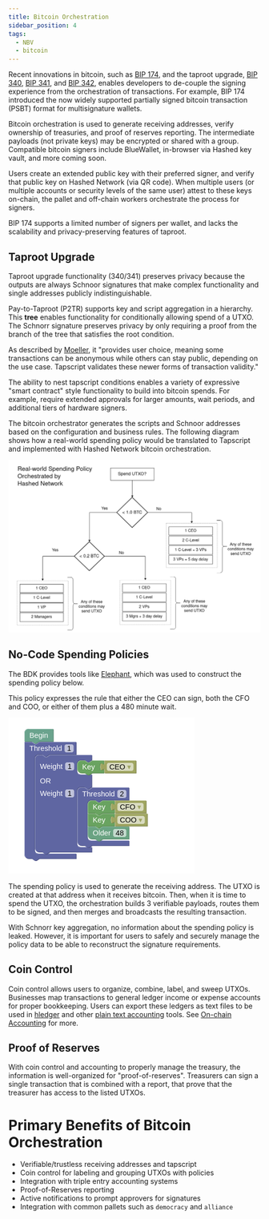 ```yaml
---
title: Bitcoin Orchestration
sidebar_position: 4
tags:
  - NBV
  - bitcoin
---
```


<head>
  <title>Hashed Network Bitcoin Orchestration</title>
  <meta charSet="utf-8" />
  <meta property="og:image" content="https://docs.hashed.network/img/taproot-example.png" />
  <meta property="og:description" content="The bitcoin orchestrator generates the scripts and Schnoor addresses based on the configuration and business rules. The following diagram shows how a real-world spending policy would be translated to Tapscript and implemented with Hashed Network bitcoin orchestration." />
  <meta property="og:title" content="Hashed Network Bitcoin Orchestration" />
  <meta property="og:url" content="https://docs.hashed.network/docs/nbv" />
</head>

Recent innovations in bitcoin, such as [BIP 174](https://en.bitcoin.it/wiki/BIP_0174), and the taproot upgrade, [BIP 340](https://en.bitcoin.it/wiki/BIP_0340), [BIP 341](https://en.bitcoin.it/wiki/BIP_0341), and [BIP 342](https://en.bitcoin.it/wiki/BIP_0342), enables developers to de-couple the signing experience from the orchestration of transactions. For example, BIP 174 introduced the now widely supported partially signed bitcoin transaction (PSBT) format for multisignature wallets. 

Bitcoin orchestration is used to generate receiving addresses, verify ownership of treasuries, and proof of reserves reporting. The intermediate payloads (not private keys) may be encrypted or shared with a group. Compatible bitcoin signers include BlueWallet, in-browser via Hashed key vault, and more coming soon.

Users create an extended public key with their preferred signer, and verify that public key on Hashed Network (via QR code). When multiple users (or multiple accounts or security levels of the same user) attest to these keys on-chain, the pallet and off-chain workers orchestrate the process for signers. 

BIP 174 supports a limited number of signers per wallet, and lacks the scalability and privacy-preserving features of taproot.

## Taproot Upgrade
Taproot upgrade functionality (340/341) preserves privacy because the outputs are always Schnoor signatures that make complex functionality and single addresses publicly indistinguishable. 

Pay-to-Taproot (P2TR) supports key and script aggregation in a hierarchy. This **tree** enables functionality for conditionally allowing spend of a UTXO. The Schnorr signature preserves privacy by only requiring a proof from the branch of the tree that satisfies the root condition.

As described by [Moeller](https://beincrypto.com/learn/taproot/), it "provides user choice, meaning some transactions can be anonymous while others can stay public, depending on the use case. Tapscript validates these newer forms of transaction validity."

The ability to nest tapscript conditions enables a variety of expressive "smart contract" style functionality to build into bitcoin spends. For example, require extended approvals for larger amounts, wait periods, and additional tiers of hardware signers.

The bitcoin orchestrator generates the scripts and Schnoor addresses based on the configuration and business rules. The following diagram shows how a real-world spending policy would be translated to Tapscript and implemented with Hashed Network bitcoin orchestration. 

![image](taproot-example.png)

## No-Code Spending Policies
The BDK provides tools like [Elephant](https://github.com/bitcoindevkit/elephant), which was used to construct the spending policy below. 

This policy expresses the rule that either the CEO can sign, both the CFO and COO, or either of them plus a 480 minute wait.

![image](elephant-example.png)

The spending policy is used to generate the receiving address. The UTXO is created at that address when it receives bitcoin. Then, when it is time to spend the UTXO, the orchestration builds 3 verifiable payloads, routes them to be signed, and then merges and broadcasts the resulting transaction. 

With Schnorr key aggregation, no information about the spending policy is leaked. However, it is important for users to safely and securely manage the policy data to be able to reconstruct the signature requirements. 

## Coin Control
Coin control allows users to organize, combine, label, and sweep UTXOs. Businesses map transactions to general ledger income or expense accounts for proper bookkeeping. Users can export these ledgers as text files to be used in [hledger](https://www.hledger.org) and other [plain text accounting](https://plaintextaccounting.org/) tools. See [On-chain Accounting](accounting/index.md) for more.

## Proof of Reserves
With coin control and accounting to properly manage the treasury, the information is well-organized for "proof-of-reserves". Treasurers can sign a single transaction that is combined with a report, that prove that the treasurer has access to the listed UTXOs.

# Primary Benefits of Bitcoin Orchestration
- Verifiable/trustless receiving addresses and tapscript
- Coin control for labeling and grouping UTXOs with policies
- Integration with triple entry accounting systems
- Proof-of-Reserves reporting
- Active notifications to prompt approvers for signatures
- Integration with common pallets such as `democracy` and `alliance`








